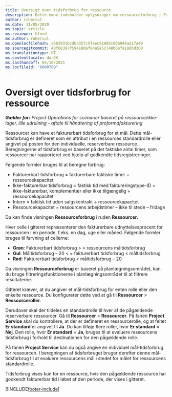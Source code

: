 ```yaml
---
title: Oversigt over tidsforbrug for ressource
description: Dette emne indeholder oplysninger om ressourceforbrug i Project Operations.
author: ruhercul
ms.date: 11/05/2020
ms.topic: article
ms.reviewer: kfend
ms.author: ruhercul
ms.openlocfilehash: a683931bcd6a357c5feec9198b190b948ad17a40
ms.sourcegitcommit: 40f68387f594180af64a5e5c748b6efa188bd300
ms.translationtype: HT
ms.contentlocale: da-DK
ms.lasthandoff: 05/10/2021
ms.locfileid: "6000789"
---
```

# <a name="resource-utilization-overview"></a>Oversigt over tidsforbrug for ressource

_**Gælder for:** Project Operations for scenarier baseret på ressource/ikke-lager, lille udrulning - aftale til håndtering af proformafakturering_

Ressourcer kan have et fakturerbart tidsforbrug for et mål. Dette mål-tidsforbrug er defineret som en attribut i en ressources standardrolle eller angivet på posten for den individuelle, reserverbare ressource. Beregningerne af tidsforbrug er baseret på det faktiske antal timer, som ressourcer har rapporteret ved hjælp af godkendte tidsregistreringer.

Følgende formler bruges til at beregne forbrug:

  - Fakturerbart tidsforbrug = fakturerbare faktiske timer ÷ ressourcekapacitet
  - Ikke-fakturerbar tidsforbrug = faktisk tid med faktureringstype-ID = ikke-fakturerbar, komplementær eller ikke tilgængelig ÷ ressourcekapacitet
  - Intern = faktisk tid uden salgskontrakt ÷ ressourcekapacitet
  - Ressourcekapacitet = ressourcens arbejdstimer – ikke til stede – fridage

Du kan finde visningen **Ressourceforbrug** i ruden **Ressourcer.**

Hver celle i gitteret repræsenterer den fakturerbare udnyttelsesprocent for ressourcen i en periode, f.eks. en dag, uge eller måned. Følgende formler bruges til farvning af cellerne:

  - **Grøn**: Fakturerbart tidsforbrug > = ressourcens måltidsforbrug
  - **Gul**: Måltidsforbrug – 20 < = fakturerbart tidsforbrug < måltidsforbrug
  - **Rød**: Fakturerbart tidsforbrug < måltidsforbrug – 20

Da visningen **Ressourceforbrug** er baseret på planlægningsområdet, kan du bruge filtreringsfunktionerne i planlægningsområdet til at filtrere resultaterne.

Gitteret kræver, at du angiver et mål-tidsforbrug for enten rolle eller den enkelte ressource. Du konfigurerer dette ved at gå til **Ressourcer** > **Ressourceroller**.

Derudover skal der tildeles en standardrolle til hver af de pågældende reserverbare ressourcer. Gå til **Ressourcer** > **Ressourcer**. På fanen **Project Service** skal du kontrollere, at der er defineret en ressourcerolle, og at feltet **Er standard** er angivet til **Ja**. Du kan tilføje flere roller, hvor **Er standard** = **Nej**. Den rolle, hvor **Er standard** = **Ja**, bruges til at evaluere ressourcens tidsforbrug i forhold til destinationen for den pågældende rolle.

På fanen **Project Service** kan du også angive en individuel mål-tidsforbrug for ressourcen. I beregningen af tidsforbruget bruger derefter denne mål-tidsforbrug til at evaluere ressourcens mål i stedet for målet for ressourcens standardrolle.

Tidsforbrug vises kun for en ressource, hvis den pågældende ressource har godkendt fakturerbar tid i løbet af den periode, der vises i gitteret.


[!INCLUDE[footer-include](../includes/footer-banner.md)]